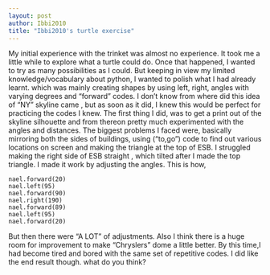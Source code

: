 ```yaml
---
layout: post
author: Ibbi2010
title: "Ibbi2010's turtle exercise"
---
```


My initial experience with the trinket was almost no experience. It took me a little while to explore what a turtle could do. Once that happened, I wanted to try as many possibilities as I could. But keeping in view my limited knowledge/vocabulary about python, I wanted to polish what I had already learnt. which was mainly creating shapes by using left, right, angles with varying degrees and “forward” codes. 
I don’t know from where  did this idea of “NY” skyline came , but as soon as it did, I knew this would be perfect for practicing the codes I knew.  The first thing I did, was to get a print out of  the skyline silhouette and from thereon pretty much experimented with the angles and distances.
The biggest problems I faced were, basically mirroring both the sides of buildings, using (“to,go”) code to find out various locations on screen and making the triangle at the top of ESB. I struggled making the right side of ESB straight , which tilted after I made the top triangle. I made it work by adjusting the angles. This is how,

```
nael.forward(20)
nael.left(95)
nael.forward(90)
nael.right(190)
nael.forward(89)
nael.left(95)
nael.forward(20)
```

But then there were “A LOT” of adjustments.
Also I think there is a huge room for improvement to make “Chryslers” dome a little better. By this time,I had become tired and bored with the same set of repetitive codes. I did like the end result though. what do you think? 
